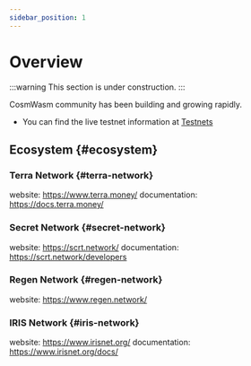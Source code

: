 ```yaml
---
sidebar_position: 1
---
```


# Overview

:::warning
This section is under construction.
:::

CosmWasm community has been building and growing rapidly.

- You can find the live testnet information at [Testnets](./testnets/testnets.md)

## Ecosystem {#ecosystem}

### Terra Network {#terra-network}

website: https://www.terra.money/
documentation: https://docs.terra.money/

### Secret Network {#secret-network}

website: https://scrt.network/
documentation: https://scrt.network/developers

### Regen Network {#regen-network}

website: https://www.regen.network/

### IRIS Network {#iris-network}

website: https://www.irisnet.org/
documentation: https://www.irisnet.org/docs/

